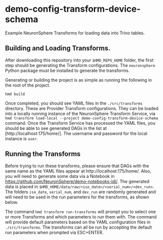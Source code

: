# demo-config-transform-device-schema

Example NeuronSphere Transforms for loading data into Trino tables.

## Building and Loading Transforms.

After downloading this repository into your `$HMD_REPO_HOME` folder, the first step should be generating the Transform configurations.
The `neuronsphere` Python package must be installed to generate the transforms.

Generating or building the project is as simple as running the following in the root of the project.

```
hmd build
```

Once completed, you should see YAML files in the `./src/transforms` directory.
These are Provider Transform configurations.
They can be loaded into a locally running instance of the NeuronSphere Transform Service, via `hmd transform load-local --project demo-config-transform-device-schema` command.
Once the Transform Service has processed the YAML files, you should be able to see generated DAGs in the list at [http://localhost:175/home/].
The username and password for the local instance is `user`.

## Running the Transforms

Before trying to run these transforms, please ensure that DAGs with the same name as the YAML files appear at http://localhost:175/home/.
Also, you will need to generate some data via a Notebook in https://github.com/NeuronSphere/demo-notebooks-idl/.
The generated data is placed in `$HMD_HOME/data/raw/<iso_date>/<serial_num>/<dev_run>`.
The folders `iso_date`, `serial_num`, and `dev_run` are randomly generated and will need to be used in the run parameters for the transforms, as shown below.

The command `hmd transform run-transforms` will prompt you to select one or more Transforms and which parameters to run them with.
The command will provide default parameters based on the YAML configuration files in `./src/transforms`.
The transforms can all be run by accepting the default run parameters when prompted via ESC+ENTER.
